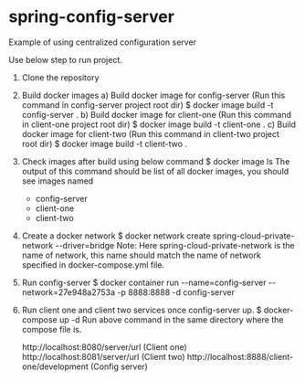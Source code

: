 # spring-config-server
Example of using centralized configuration server

Use below step to run project. 

1. Clone the repository
2. Build docker images
    a) Build docker image for config-server (Run this command in config-server project root dir)
        $ docker image build -t config-server .
    b) Build docker image for client-one (Run this command in client-one project root dir)
        $ docker image build -t client-one .
    c) Build docker image for client-two (Run this command in client-two project root dir)
        $ docker image build -t client-two .
3. Check images after build using below command
    $ docker image ls
    The output of this command should be list of all docker images, you should see images named 
      - config-server
      - client-one
      - client-two
4. Create a docker network
    $ docker network create spring-cloud-private-network --driver=bridge 
    Note: Here spring-cloud-private-network is the name of network, this name should match the name of network specified in docker-compose.yml file.
    
5. Run config-server
    $ docker container run --name=config-server --network=27e948a2753a -p 8888:8888 -d config-server
6. Run client one and client two services once config-server up.
    $ docker-compose up -d
    Run above command in the same directory where the compose file is.
    
    
    http://localhost:8080/server/url   (Client one)
    http://localhost:8081/server/url    (Client two)
    http://localhost:8888/client-one/development (Config server)
    
